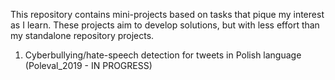 This repository contains mini-projects based on tasks that pique my interest as I learn. These projects aim to develop solutions, but with less effort than my standalone repository projects.

1. Cyberbullying/hate-speech detection for tweets in Polish language (Poleval_2019 - IN PROGRESS)